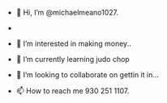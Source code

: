- 👋 Hi, I’m @michaelmeano1027.
  
- 
- 👀 I’m interested in making money..
- 🌱 I’m currently learning judo chop
- 💞️ I’m looking to collaborate on gettin it in...
- 📫 How to reach me 930 251 1107.

<!---
michaelmeano1027/michaelmeano1027 is a ✨ special ✨ repository because its `README.md` (this file) appears on your GitHub profile.
You can click the Preview link to take a look at your changes.
--->
